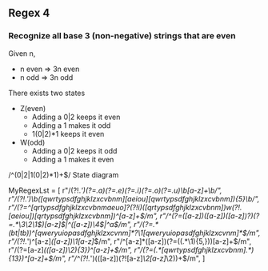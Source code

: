 ## Regex 4

### Recognize all base 3 (non-negative) strings that are even

Given n,
- n even => 3n even
- n odd => 3n odd

There exists two states
- Z(even)
    - Adding a 0|2 keeps it even
    - Adding a 1 makes it odd
    - 1(0|2)*1 keeps it even
- W(odd)
    - Adding a 0|2 keeps it odd
    - Adding a 1 makes it even

/^(0|2|1(0|2)*1)+$/
State diagram

MyRegexLst = [
    r"/(?!.*')(?=.*a)(?=.*e)(?=.*i)(?=.*o)(?=.*u)\b[a-z]+\b/",
    r"/(?!.*')\b([qwrtypsdfghjklzxcvbnm]*[aeiou][qwrtypsdfghjklzxcvbnm]*){5}\b/",
    r"/(?=^[qrtypsdfghjklzxcvbnmaeuo]*?(?!i)([qrtypsdfghjklzxcvbnm])w(?!.[aeiou])[qrtypsdfghjklzxcvbnm])^[a-z]+$/m",
    r"/^(?=([a-z])([a-z])([a-z])?)(?=.*\3\2\1$)[a-z]*$|^([a-z])\4$|^a$/m",
    r"/(?=.*(bt|tb))^[qweryuiopasdfghjklzxcvnm]*?\1[qweryuiopasdfghjklzxcvnm]*$/m",
    r"/(?!.*')^[a-z]*([a-z])\1[a-z]*$/m",
    r"/^[a-z]*([a-z])(?=((.*\1){5,}))[a-z]+$/m",
    r"/(?=[a-z]*(([a-z])\2){3})^[a-z]+$/m",
    r"/(?=(.*[qwrtypsdfghjklzxcvbnm].*){13})^[a-z]+$/m",
    r"/^(?!.*')(([a-z])(?![a-z]*\2[a-z]*\2))+$/m",
]